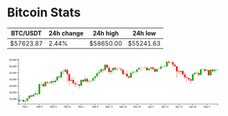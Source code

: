 # Bitcoin Stats

BTC/USDT|24h change|24h high|24h low|
|---|---|---|---|
|$57623.87|2.44%|$58650.00|$55241.63|

<img src="./chart.svg">
